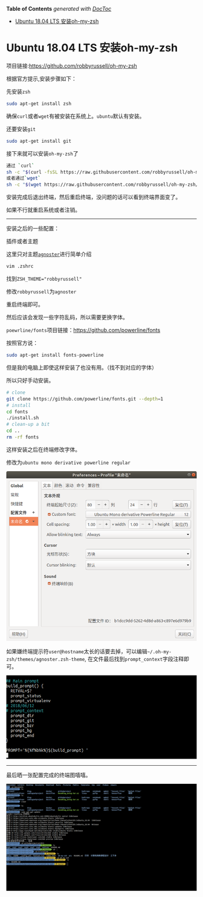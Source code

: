 <!-- START doctoc generated TOC please keep comment here to allow auto update -->
<!-- DON'T EDIT THIS SECTION, INSTEAD RE-RUN doctoc TO UPDATE -->
**Table of Contents**  *generated with [DocToc](https://github.com/thlorenz/doctoc)*

- [Ubuntu 18.04 LTS 安装oh-my-zsh](#ubuntu-1804-lts-%E5%AE%89%E8%A3%85oh-my-zsh)

<!-- END doctoc generated TOC please keep comment here to allow auto update -->

# Ubuntu 18.04 LTS 安装oh-my-zsh

项目链接:https://github.com/robbyrussell/oh-my-zsh

根据官方提示,安装步骤如下：

先安装`zsh`

```sh
sudo apt-get install zsh
```

确保`curl`或者`wget`有被安装在系统上。`ubuntu`默认有安装。

还要安装`git`

```sh
sudo apt-get install git
```

接下来就可以安装`oh-my-zsh`了

```sh
通过 `curl`
sh -c "$(curl -fsSL https://raw.githubusercontent.com/robbyrussell/oh-my-zsh/master/tools/install.sh)"
或者通过`wget`
sh -c "$(wget https://raw.githubusercontent.com/robbyrussell/oh-my-zsh/master/tools/install.sh -O -)"
```

安装完成后退出终端，然后重启终端，没问题的话可以看到终端界面变了。

如果不行就重启系统或者注销。

---

安装之后的一些配置：

插件或者主题 

这里只对主题[`agnoster`](https://github.com/robbyrussell/oh-my-zsh/blob/master/themes/agnoster.zsh-theme)进行简单介绍

```sh
vim .zshrc
```

找到`ZSH_THEME="robbyrussell"`

修改`robbyrussell`为`agnoster`

重启终端即可。

然后应该会发现一些字符乱码，所以需要更换字体。

`poewrline/fonts`项目链接：https://github.com/powerline/fonts

按照官方说：

```sh
sudo apt-get install fonts-powerline
```

但是我的电脑上即使这样安装了也没有用。（找不到对应的字体）

所以只好手动安装。

```sh
# clone
git clone https://github.com/powerline/fonts.git --depth=1
# install
cd fonts
./install.sh
# clean-up a bit
cd ..
rm -rf fonts
```

这样安装之后在终端修改字体。

修改为`ubuntu mono derivative powerline regular`

![fonts](./pic/1.png)

如果嫌终端提示符`user@hostname`太长的话要去掉，可以编辑`~/.oh-my-zsh/themes/agnoster.zsh-theme`, 在文件最后找到`prompt_context`字段注释即可。

![hostname](./pic/2.png)

---

最后晒一张配置完成的终端图嘻嘻。

![terminal](./pic/3.png)